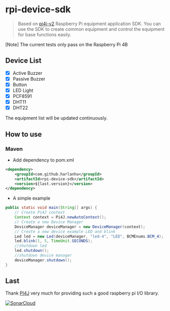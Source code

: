 # rpi-device-sdk
> Based on [pi4j-v2](https://github.com/Pi4J/pi4j-v2) Raspberry Pi equipment application SDK.
> You can use the SDK to create common equipment and control the equipment for base functions easily.

[Note] The current tests only pass on the Raspberry Pi 4B

## Device List
- [x] Active Buzzer
- [x] Passive Buzzer
- [x] Button
- [x] LED Light
- [x] PCF8591
- [x] DHT11
- [x] DHT22

The equipment list will be updated continuously.
## How to use
### Maven
* Add dependency to pom.xml
```xml
<dependency>
    <groupId>com.github.harlanhu</groupId>
    <artifactId>rpi-device-sdk</artifactId>
    <version>${last.version}</version>
</dependency>
```
* A simple example
```java
public static void main(String[] args) {
    // Create Pi4J context
    Context context = Pi4J.newAutoContext();
    // Create a new Device Manager
    DeviceManager deviceManager = new DeviceManager(context);
    // Create a new device example LED and blink
    Led led = new Led(deviceManager, "led-4", "LED", BCMEnums.BCM_4);
    led.blink(1, 5, TimeUnit.SECONDS);
    //shutdown led
    led.shutdown();
    //shutdown device manager
    deviceManager.shutdown();
}
```
## Last
Thank [PI4J](https://github.com/Pi4J) very much for providing such a good raspberry pi I/O library.

[![SonarCloud](https://sonarcloud.io/images/project_badges/sonarcloud-white.svg)](https://sonarcloud.io/summary/new_code?id=harlanhu_pi-device-sdk)